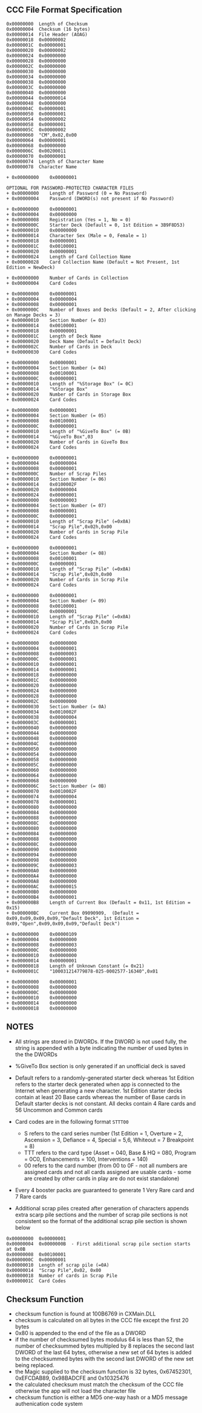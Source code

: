 ## CCC File Format Specification

```
0x00000000	Length of Checksum
0x00000004	Checksum (16 bytes)
0x00000014	File Header (AOAG)
0x00000018	0x00000002
0x0000001C	0x00000001
0x00000020	0x00000002
0x00000024	0x00000000
0x00000028	0x00000000
0x0000002C	0x00000000
0x00000030	0x00000000
0x00000034	0x00000000
0x00000038	0x00000000
0x0000003C	0x00000000
0x00000040	0x00000000
0x00000044	0x00000014
0x00000048	0x00000000
0x0000004C	0x00000001
0x00000050	0x00000001
0x00000054	0x00000002
0x00000058	0x00000001
0x0000005C	0x00000002
0x00000060	"CM",0x02,0x00
0x00000064	0x00000001
0x00000068	0x00000000
0x0000006C	0x00200011
0x00000070	0x00000001
0x00000074	Length of Character Name
0x00000078	Character Name

+ 0x00000000	0x00000001

OPTIONAL FOR PASSWORD-PROTECTED CHARACTER FILES
+ 0x00000000	Length of Password (0 = No Password)
+ 0x00000004	Password (DWORD(s) not present if No Password)

+ 0x00000000	0x00000001
+ 0x00000004	0x00000000
+ 0x00000008	Registration (Yes = 1, No = 0)
+ 0x0000000C	Starter Deck (Default = 0, 1st Edition = 3B9F8D53)
+ 0x00000010	0x00000000
+ 0x00000014	Character Sex (Male = 0, Female = 1)
+ 0x00000018	0x00000001
+ 0x0000001C	0x00100001
+ 0x00000020	0x00000001
+ 0x00000024	Length of Card Collection Name
+ 0x00000028	Card Collection Name (Default = Not Present, 1st Edition = NewDeck)
	
+ 0x00000000	Number of Cards in Collection
+ 0x00000004	Card Codes

+ 0x00000000	0x00000001
+ 0x00000004	0x00000004
+ 0x00000008	0x00000001
+ 0x0000000C	Number of Boxes and Decks (Default = 2, After clicking on Manage Decks = 3)
+ 0x00000010	Section Number (= 03)
+ 0x00000014	0x00100001
+ 0x00000018	0x00000001
+ 0x0000001C	Length of Deck Name 
+ 0x00000020	Deck Name (Default = Default Deck)
+ 0x0000002C	Number of Cards in Deck
+ 0x00000030	Card Codes

+ 0x00000000	0x00000001
+ 0x00000004	Section Number (= 04)
+ 0x00000008	0x00100001
+ 0x0000000C	0x00000001
+ 0x00000010	Length of "%Storage Box" (= 0C)
+ 0x00000014	"%Storage Box"
+ 0x00000020	Number of Cards in Storage Box
+ 0x00000024	Card Codes

+ 0x00000000	0x00000001
+ 0x00000004	Section Number (= 05)
+ 0x00000008	0x00100001
+ 0x0000000C	0x00000001
+ 0x00000010	Length of "%GiveTo Box" (= 0B)
+ 0x00000014	"%GiveTo Box",03
+ 0x00000020	Number of Cards in GiveTo Box
+ 0x00000024	Card Codes

+ 0x00000000	0x00000001
+ 0x00000004	0x00000004
+ 0x00000008	0x00000001
+ 0x0000000C	Number of Scrap Piles
+ 0x00000010	Section Number (= 06)
+ 0x00000014	0x0100002F
+ 0x00000020	0x00000004
+ 0x00000024	0x00000001
+ 0x00000000	0x00000003
+ 0x00000004	Section Number (= 07)
+ 0x00000008	0x00000001
+ 0x0000000C	0x00000001
+ 0x00000010	Length of "Scrap Pile" (=0x0A)
+ 0x00000014	"Scrap Pile",0x02h,0x00
+ 0x00000020	Number of Cards in Scrap Pile
+ 0x00000024	Card Codes

+ 0x00000000	0x00000001
+ 0x00000004	Section Number (= 08)
+ 0x00000008	0x00100001
+ 0x0000000C	0x00000001
+ 0x00000010	Length of "Scrap Pile" (=0x0A)
+ 0x00000014	"Scrap Pile",0x02h,0x00
+ 0x00000020	Number of Cards in Scrap Pile
+ 0x00000024	Card Codes

+ 0x00000000	0x00000001
+ 0x00000004	Section Number (= 09)
+ 0x00000008	0x00100001
+ 0x0000000C	0x00000001
+ 0x00000010	Length of "Scrap Pile" (=0x0A)
+ 0x00000014	"Scrap Pile",0x02h,0x00
+ 0x00000020	Number of Cards in Scrap Pile
+ 0x00000024	Card Codes

+ 0x00000000	0x00000000
+ 0x00000004	0x00000001
+ 0x00000008	0x00000003
+ 0x0000000C	0x00000001	
+ 0x00000010	0x00000001	
+ 0x00000014	0x00000001	
+ 0x00000018	0x00000000	
+ 0x0000001C	0x00000000
+ 0x00000020	0x00000000
+ 0x00000024	0x00000000
+ 0x00000028	0x00000000
+ 0x0000002C	0x00000000
+ 0x00000030	Section Number (= 0A)
+ 0x00000034	0x0010002F
+ 0x00000038	0x00000004
+ 0x0000003C	0x00000001
+ 0x00000040	0x00000000
+ 0x00000044	0x00000000
+ 0x00000048	0x00000000
+ 0x0000004C	0x00000000
+ 0x00000050	0x00000000
+ 0x00000054	0x00000000
+ 0x00000058	0x00000000
+ 0x0000005C	0x00000000
+ 0x00000060	0x00000000
+ 0x00000064	0x00000000
+ 0x00000068	0x00000000
+ 0x0000006C	Section Number (= 0B)
+ 0x00000070	0x0010002F
+ 0x00000074	0x00000004
+ 0x00000078	0x00000001
+ 0x00000080	0x00000000
+ 0x00000084	0x00000000
+ 0x00000088	0x00000000
+ 0x0000008C	0x00000000
+ 0x00000080	0x00000000
+ 0x00000084	0x00000000
+ 0x00000088	0x00000000
+ 0x0000008C	0x00000000
+ 0x00000090	0x00000000
+ 0x00000094	0x00000000
+ 0x00000098	0x00000000
+ 0x0000009C	0x00000003
+ 0x000000A0	0x00000000	
+ 0x000000A4	0x00000000
+ 0x000000A8	0x00000000
+ 0x000000AC	0x00000015
+ 0x000000B0	0x00000000
+ 0x000000B4	0x00000001
+ 0x000000B8	Length of Current Box (Default = 0x11, 1st Edition = 0x15)
+ 0x000000BC	Current Box 09090909,  (Default = 0x09,0x09,0x09,0x09,"Default Deck", 1st Edition = 					0x09,"Open",0x09,0x09,0x09,"Default Deck")

+ 0x00000000	0x00000109
+ 0x00000004	0x00000000
+ 0x00000008	0x00000003
+ 0x0000000C	0x00000000
+ 0x00000010	0x00000000
+ 0x00000014	0x00000001
+ 0x00000018	Length of Unknown Constant (= 0x21)
+ 0x0000001C	"100031214779878-025-0002577-16340",0x01

+ 0x00000000	0x00000001
+ 0x00000008	0x00000000
+ 0x0000000C	0x00000000
+ 0x00000010	0x00000000
+ 0x00000014	0x00000000
+ 0x00000018	0x00000000
```

## NOTES

- All strings are stored in DWORDs. If the DWORD is not used fully, the string is appended wtih a byte indicating the number of used bytes in the the DWORDs

- %GiveTo Box section is only generated if an unofficial deck is saved

- Default refers to a randomly-generated starter deck whereas 1st Edition refers to the starter deck generated when app is connected to the Internet when generating a new character. 1st Edition starter decks contain at least 20 Base cards whereas the number of Base cards in Default starter decks is not constant. All decks contain 4 Rare cards and 56 Uncommon and Common cards

- Card codes are in the following format `STTT00`
	- S refers to the card series number (1st Edition = 1, Overture = 2, Ascension = 3, Defiance = 4, Special = 5,6, Whiteout = 7 Breakpoint = 8)
 	- TTT refers to the card type (Asset = 040, Base & HQ = 080, Program = 0C0, Enhancements = 100, Interventions = 140)
 	- 00 refers to the card number (from 00 to 0F - not all numbers are assigned cards and not all cards assigned are usable cards - some are created by other cards in play are do not exist standalone)	

- Every 4 booster packs are guaranteed to generate 1 Very Rare card and 7 Rare cards

- Additional scrap piles created after generation of characters appends extra scarp pile sections and the number of scrap pile sections is not consistent so the format of the additional scrap pile section is shown below

```
0x00000000	0x00000001
0x00000004	0x0000000B	- First additional scrap pile section starts at 0x0B
0x00000008	0x00100001
0x0000000C	0x00000001
0x00000010	Length of scrap pile (=0A)
0x00000014	"Scrap Pile",0x02, 0x00
0x00000018	Number of cards in Scrap Pile
0x0000001C	Card Codes
```

## Checksum Function

- checksum function is found at 100B6769 in CXMain.DLL
- checksum is calculated on all bytes in the CCC file except the first 20 bytes
- 0x80 is appended to the end of the file as a DWORD
- if the number of checksumed bytes modulus 64 is less than 52, the number of checksummed bytes multipled by 8 replaces the second last DWORD of the last 64 bytes, otherwise a new set of 64 bytes is added to the checksummed bytes with the second last DWORD of the new set being replaced.
- the Magic supplied to the checksum function is 32 bytes, 0x67452301, 0xEFCDAB89, 0x98BADCFE and 0x10325476
- the calculated checksum must match the checksum of the CCC file otherwise the app will not load the character file
- checksum function is either a MD5 one-way hash or a MD5 message authenication code system